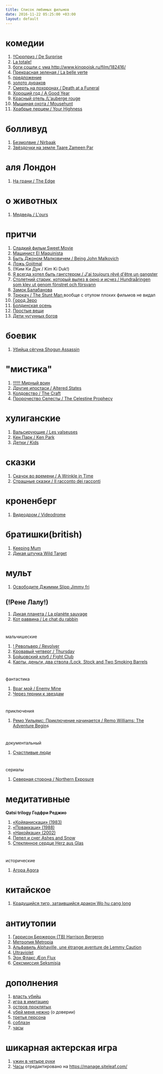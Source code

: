 ```yaml
---
title: Список любимых фильмов
date: 2016-11-22 05:25:00 +03:00
layout: default
---
```


# **комедии**

1. [ !!Cюрприз / De Surprise ](http://www.kinopoisk.ru/film/820220/)
1. [La totale! ](http://www.kinopoisk.ru/film/55057/)
1. [боги сошли с ума ](http://www.kinopoisk.ru/film/60285/)http://www.kinopoisk.ru/film/182416/
1. [Прекрасная зеленая / La belle verte](http://www.kinopoisk.ru/film/55035/)
1. [предложение](http://www.kinopoisk.ru/film/321842/)
1. [золото дураков](http://www.kinopoisk.ru/film/261668/)
1. [Смерть на похоронах / Death at a Funeral ](http://www.kinopoisk.ru/film/256498/)
1. [Хороший год / A Good Year ](http://www.kinopoisk.ru/film/77596/)
1. [Красный отель /L'auberge rouge ](http://www.kinopoisk.ru/film/271878/)
1. [Мышиная охота / Mousehunt ](http://www.kinopoisk.ru/film/6898/)
1. [Храбрые перцем / Your Highness ](http://www.kinopoisk.ru/film/455105/)


# болливуд

1. [Безмолвие / Nirbaak](http://www.kinopoisk.ru/film/883370/)  
1. [Звёздочки на земле Taare Zameen Par ](http://www.kinopoisk.ru/film/280562/)

# аля Лондон
1. [На грани / The Edge](http://www.kinopoisk.ru/film/3775/) 

# о животных
1. [Медведь / L'ours](http://www.kinopoisk.ru/film/22907/) 

# притчи

1. [Сладкий фильм Sweet Movie](http://www.kinopoisk.ru/film/93220/) 
1. [Машинист El Maquinista](http://www.kinopoisk.ru/film/5206/) 
1. [Быть Джоном Малковичем / Being John Malkovich ](http://www.kinopoisk.ru/film/462/)
1. [Ложь Gojitmal](http://www.kinopoisk.ru/film/81397/) 
1. \(!Ким Ки Дук / Kim Ki Duk!)
1. [Я всегда хотел быть гангстером / J'ai toujours rêvé d'être un gangster](http://www.kinopoisk.ru/film/264700/) 
1. [Столетний старик, который вылез в окно и исчез / Hundraåringen som klev ut genom fönstret och försvann](http://www.kinopoisk.ru/film/648731/) 
1. [Замок  Балабанова](http://www.kinopoisk.ru/film/41323/) 
1. [Трюкач / The Stunt Man ](http://www.kinopoisk.ru/film/7295/)
вообще с отулом плохих фильмов не видал
1. [Город Зеро ](http://www.kinopoisk.ru/film/44574/) 
1. [Болдинская осень](http://www.kinopoisk.ru/film/41509/) 
1. [Простые вещи](http://www.kinopoisk.ru/film/263978/) 
1. [Дети чугунных богов](http://www.kinopoisk.ru/film/41124/) 

# боевик
1. [Убийца сёгуна Shogun Assassin ](http://www.kinopoisk.ru/film/25323/)
 
# "мистика"
1. [!!!!!! Мирный воин    ](http://www.kinopoisk.ru/film/87161/)
1. [Другие ипостаси / Altered States ](http://www.kinopoisk.ru/film/1827/)
1. [Колдовство / The Craft ](http://www.kinopoisk.ru/film/13904/)
1. [Пророчество Селесты / The Celestine Prophecy ](http://kino.sampo.ru/entity/4982)

# хулиганские
1. [ Вальсирующие / Les valseuses ](http://www.kinopoisk.ru/film/20938/)
1.  [Кен Парк / Ken Park](http://www.kinopoisk.ru/film/9485/video/) 
1. [Детки / Kids ](http://www.kinopoisk.ru/film/6384/) 

# сказки
1. [Скачок во времени / A Wrinkle in Time ](http://www.kinopoisk.ru/film/255316/)
1. [Страшные сказки / Il racconto dei racconti ](http://www.kinopoisk.ru/film/808175/)

# кроненберг
1. [Видеодром / Videodrome ](http://www.kinopoisk.ru/film/8853/)

# братишки(british)
1. [Keeping Mum](http://www.kinopoisk.ru/film/90827/)  
1. [Дикая штучка Wild Target ](http://www.kinopoisk.ru/film/416199/)

# мульт
1. [Освободите Джимми Slipp Jimmy fri ](http://www.kinopoisk.ru/film/49062/)

## \(!Рене Лалу!)
1. [Дикая планета / La planète sauvage ](http://www.kinopoisk.ru/film/134741/)
1. [Кот раввина / Le chat du rabbin ](http://www.kinopoisk.ru/film/464183/)

# 
мальчишеские
1. [! Револьвер / Revolver ](http://www.kinopoisk.ru/film/18973/)
1. [Кровавый четверг / Thursday ](http://www.kinopoisk.ru/film/15641/)
1. [Бойцовский клуб / Fight Club](http://www.kinopoisk.ru/film/361/) 
1. [Карты, деньги, два ствола /Lock, Stock and Two Smoking Barrels](http://www.kinopoisk.ru/film/522/) 

# 
фантастика
1. [Враг мой / Enemy Mine](http://www.kinopoisk.ru/film/2702/) 
1. [Через тернии к звездам ](http://www.kinopoisk.ru/film/45488/)

# 
приключения
1. [Ремо Уильямс: Приключение начинается / Remo Williams: The Adventure Begin](http://www.kinopoisk.ru/film/6515/)s

# 
документальный
1. [Счастливые люди ](http://www.kinopoisk.ru/film/674243/)

# 
сериалы
1. [Северная сторона / Northern Exposure ](http://www.kinopoisk.ru/film/277675/)

# медитативные
**Qatsi trilogy  Годфри Реджио**
1. [«Койяанискаци» (1983)](http://www.kinopoisk.ru/film/7328/) 
1. [«Поваккаци» (1988)](http://www.kinopoisk.ru/film/7325/) 
1. [«Накойкаци» (2002)](http://www.kinopoisk.ru/film/18297/) 
1. [Пепел и снег Ashes and Snow ](http://www.kinopoisk.ru/film/252659/)
1. [Стеклянное сердце Herz aus Glas ](http://www.kinopoisk.ru/film/82424/)

# 
исторические
1. [Агора Agora](http://www.kinopoisk.ru/film/405952/) 

# китайское
1. [Крадущийся тигр, затаившийся дракон Wo hu cang long ](http://www.kinopoisk.ru/film/378/)

# антиутопии
1. [Гаррисон Бержерон (ТВ) Harrison Bergeron](http://www.kinopoisk.ru/film/95444/) 
1. [Метропия Metropia](http://www.kinopoisk.ru/film/470998/) 
1. [Альфавиль Alphaville, une étrange aventure de Lemmy Caution](http://www.kinopoisk.ru/film/7776/) 
1. [Ultraviolet ](http://www.kinopoisk.ru/film/37476/)
1. [Эон Флакс Æon Flux](http://www.kinopoisk.ru/film/77426/) 
1. [Сексмиссия Seksmisja](http://www.kinopoisk.ru/film/66171/) 

# дополнения
1. [власть убийц ](http://www.kinopoisk.ru/film/471921/)
1. [игра в имитацию ](http://www.kinopoisk.ru/film/635772/)
1. [остров проклятых](http://www.kinopoisk.ru/film/397667/) 
1. [убей меня нежно](http://www.kinopoisk.ru/film/4440/)  (о доверии)
1. [третья персона ](http://www.kinopoisk.ru/film/17663/)
1. [соблазн ](https://www.kinopoisk.ru/film/17663/)
1. [часы ](http://www.kinopoisk.ru/film/702/)

# шикарная актерская игра
1. [ужин в четыре руки](http://www.kinopoisk.ru/film/427908/) 
1. [Часы](https://www.kinopoisk.ru/film/702/) 
отредактировано на https://manage.siteleaf.com/